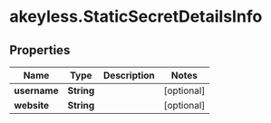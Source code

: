 # akeyless.StaticSecretDetailsInfo

## Properties

Name | Type | Description | Notes
------------ | ------------- | ------------- | -------------
**username** | **String** |  | [optional] 
**website** | **String** |  | [optional] 


